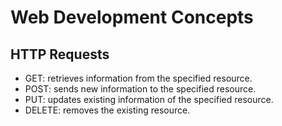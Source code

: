 # Web Development Concepts

## HTTP Requests
* GET: retrieves information from the specified resource.
* POST: sends new information to the specified resource.
* PUT: updates existing information of the specified resource.
* DELETE: removes the existing resource.
